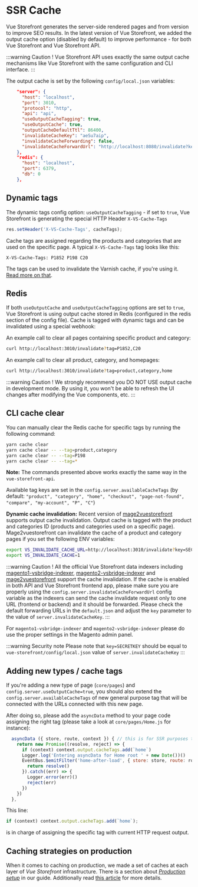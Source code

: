 # SSR Cache

Vue Storefront generates the server-side rendered pages and from version to improve SEO results. In the latest version of Vue Storefront, we added the output cache option (disabled by default) to improve performance - for both Vue Storefront and Vue Storefront API.

:::warning Caution !
Vue Storefront API uses exactly the same output cache mechanisms like Vue Storefront with the same configuration and CLI interface.
:::

The output cache is set by the following `config/local.json` variables:

```json
    "server": {
      "host": "localhost",
      "port": 3010,
      "protocol": "http",
      "api": "api",
      "useOutputCacheTagging": true,
      "useOutputCache": true,
      "outputCacheDefaultTtl": 86400,
      "invalidateCacheKey": "aeSu7aip",
      "invalidateCacheForwarding": false,
      "invalidateCacheForwardUrl": "http://localhost:8080/invalidate?key=aeSu7aip&tag=",      
    },
    "redis": {
      "host": "localhost",
      "port": 6379,
      "db": 0
    },
```

## Dynamic tags

The dynamic tags config option: `useOutputCacheTagging` - if set to `true`, Vue Storefront is generating the special HTTP Header `X-VS-Cache-Tags`

```js
res.setHeader('X-VS-Cache-Tags', cacheTags);
```

Cache tags are assigned regarding the products and categories that are used on the specific page. A typical `X-VS-Cache-Tags` tag looks like this:

```
X-VS-Cache-Tags: P1852 P198 C20
```

The tags can be used to invalidate the Varnish cache, if you're using it. [Read more on that](https://www.drupal.org/docs/8/api/cache-api/cache-tags-varnish).

## Redis

If both `useOutputCache` and `useOutputCacheTagging` options are set to `true`, Vue Storefront is using output cache stored in Redis (configured in the redis section of the config file). Cache is tagged with dynamic tags and can be invalidated using a special webhook:

An example call to clear all pages containing specific product and category:

```bash
curl http://localhost:3010/invalidate?tag=P1852,C20
```

An example call to clear all product, category, and homepages:

```bash
curl http://localhost:3010/invalidate?tag=product,category,home
```

:::warning Caution !
We strongly recommend you DO NOT USE output cache in development mode. By using it, you won't be able to refresh the UI changes after modifying the Vue components, etc.
:::

## CLI cache clear

You can manually clear the Redis cache for specific tags by running the following command:

```bash
yarn cache clear
yarn cache clear -- --tag=product,category
yarn cache clear -- --tag=P198
yarn cache clear -- --tag=*
```

**Note:** The commands presented above works exactly the same way in the `vue-storefront-api`.

Available tag keys are set in the `config.server.availableCacheTags` (by default: `"product", "category", "home", "checkout", "page-not-found", "compare", "my-account", "P", "C"`)


**Dynamic cache invalidation:** Recent version of [mage2vuestorefront](https://github.com/DivanteLtd/mage2vuestorefront) supports output cache invalidation. Output cache is tagged with the product and categories ID (products and categories used on a specific page). Mage2vuestorefront can invalidate the cache of a product and category pages if you set the following ENV variables:

```bash
export VS_INVALIDATE_CACHE_URL=http://localhost:3010/invalidate?key=SECRETKEY&tag=
export VS_INVALIDATE_CACHE=1
```

:::warning Caution !
All the official Vue Storefront data indexers including [magento1-vsbridge-indexer](https://github.com/DivanteLtd/magento1-vsbridge-indexer), [magento2-vsbridge-indexer](https://github.com/DivanteLtd/magento2-vsbridge-indexer) and [mage2vuestorefront](https://github.com/DivanteLtd/mage2vuestorefront) support the cache invalidation. If the cache is enabled in both API and Vue Storefront frontend app, please make sure you are properly using the `config.server.invalidateCacheForwardUrl` config variable as the indexers can send the cache invalidate request only to one URL (frontend or backend) and it should be forwarded. Please check the default forwarding URLs in the `default.json` and adjust the `key` parameter to the value of `server.invalidateCacheKey`.
:::

For `magento1-vsbridge-indexer` and `magento2-vsbridge-indexer` please do use the proper settings in the Magento admin panel.

:::warning Security note
Please note that `key=SECRETKEY` should be equal to `vue-storefront/config/local.json` value of `server.invalidateCacheKey`
:::

## Adding new types / cache tags

If you're adding a new type of page (`core/pages`) and `config.server.useOutputCache=true`, you should also extend the `config.server.availableCacheTags` of new general purpose tag that will be connected with the URLs connected with this new page.

After doing so, please add the `asyncData` method to your page code assigning the right tag (please take a look at `core/pages/Home.js` for instance):

```js
  asyncData ({ store, route, context }) { // this is for SSR purposes to prefetch data
    return new Promise((resolve, reject) => {
      if (context) context.output.cacheTags.add(`home`)
      Logger.log('Entering asyncData for Home root ' + new Date())()
      EventBus.$emitFilter('home-after-load', { store: store, route: route }).then((results) => {
        return resolve()
      }).catch((err) => {
        Logger.error(err)()
        reject(err)
      })
    })
  },
```

This line:

```js
if (context) context.output.cacheTags.add(`home`);
```

is in charge of assigning the specific tag with current HTTP request output.


## Caching strategies on production

When it comes to caching on production, we made a set of caches at each layer of _Vue Storefront_ infrastructure. There is a section about [_Production setup_](/guide/installation/production-setup.html) in our guide. Additionally read [this article](https://medium.com/the-vue-storefront-journal/caching-on-production-10b00a5614f8) for more details. 